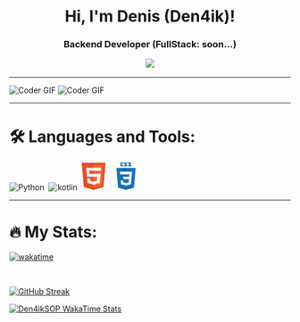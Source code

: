 <div align="center">
  <h1>Hi, I'm Denis (Den4ik)!</h1>
  <h3>Backend Developer (FullStack: soon...)</h3>
  <a href="https://t.me/Den4ikSOP"><img src="https://img.shields.io/badge/Telegram-blue?style=for-the-badge&logo=telegram&logoColor=white" /></a>
</div>

---

<img alt="Coder GIF" height=250 width=350 src="https://images.squarespace-cdn.com/content/v1/5769fc401b631bab1addb2ab/1541580611624-TE64QGKRJG8SWAIUS7NS/ke17ZwdGBToddI8pDm48kPoswlzjSVMM-SxOp7CV59BZw-zPPgdn4jUwVcJE1ZvWQUxwkmyExglNqGp0IvTJZamWLI2zvYWH8K3-s_4yszcp2ryTI0HqTOaaUohrI8PI6FXy8c9PWtBlqAVlUS5izpdcIXDZqDYvprRqZ29Pw0o/coding-freak.gif" /> <img alt="Coder GIF" height=250 width=350 src="https://cdn.dribbble.com/users/730703/screenshots/6581243/avento.gif" />

---

# :hammer_and_wrench: Languages and Tools:
<div>
  <img src="https://cdn.jsdelivr.net/gh/devicons/devicon/icons/python/python-original.svg" title="Python" alt="Python" width="50" height="50"/>&nbsp;
  <img src="https://img.icons8.com/color/64/kotlin.png" title="Kotlin" alt="kotlin" width="50" height="50"/>
  <img src="https://github.com/devicons/devicon/blob/master/icons/html5/html5-original.svg" title="HTML5" alt="HTML" width="50" height="50"/>&nbsp;
  <img src="https://github.com/devicons/devicon/blob/master/icons/css3/css3-plain-wordmark.svg"  title="CSS3" alt="CSS" width="50" height="50"/>&nbsp;
</div>

---

# :fire: My Stats:
[![wakatime](https://wakatime.com/badge/user/bda2a37a-4707-4b7b-b8bc-8692265e896e.svg?style=for-the-badge)](https://wakatime.com/@bda2a37a-4707-4b7b-b8bc-8692265e896e) <img src="https://komarev.com/ghpvc/?username=Den4ikSuperOstryyPer4ik&style=for-the-badge&color=blue" alt=""/>

<img src="https://github-profile-summary-cards.vercel.app/api/cards/profile-details?username=Den4ikSuperOstryyPer4ik&theme=gruvbox" alt=""/>
<img src="https://github-profile-summary-cards.vercel.app/api/cards/stats?username=Den4ikSuperOstryyPer4ik&theme=gruvbox" alt=""/>

[![GitHub Streak](http://github-readme-streak-stats.herokuapp.com?user=Den4ikSuperOstryyPer4ik&theme=gruvbox&hide_border=true&date_format=j%20M%5B%20Y%5D)](https://github.com/Den4ikSuperOstryyPer4ik)

[![Den4ikSOP WakaTime Stats](https://github-readme-stats.vercel.app/api/wakatime?username=den4iksop&show_icons=true&theme=gruvbox)](https://wakatime.com/@Den4ikSOP)
